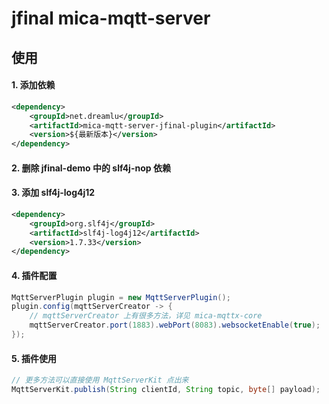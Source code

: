 # jfinal mica-mqtt-server

## 使用

#### 1. 添加依赖
```xml
<dependency>
	<groupId>net.dreamlu</groupId>
	<artifactId>mica-mqtt-server-jfinal-plugin</artifactId>
	<version>${最新版本}</version>
</dependency>
```

#### 2. 删除 jfinal-demo 中的 slf4j-nop 依赖

#### 3. 添加 slf4j-log4j12
```xml
<dependency>
	<groupId>org.slf4j</groupId>
	<artifactId>slf4j-log4j12</artifactId>
	<version>1.7.33</version>
</dependency>
```

#### 4. 插件配置
```java
MqttServerPlugin plugin = new MqttServerPlugin();
plugin.config(mqttServerCreator -> {
    // mqttServerCreator 上有很多方法，详见 mica-mqttx-core
    mqttServerCreator.port(1883).webPort(8083).websocketEnable(true);
});
```

#### 5. 插件使用
```java
// 更多方法可以直接使用 MqttServerKit 点出来
MqttServerKit.publish(String clientId, String topic, byte[] payload);
```